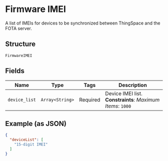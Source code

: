 
# Firmware IMEI

A list of IMEIs for devices to be synchronized between ThingSpace and the FOTA server.

## Structure

`FirmwareIMEI`

## Fields

| Name | Type | Tags | Description |
|  --- | --- | --- | --- |
| `device_list` | `Array<String>` | Required | Device IMEI list.<br>**Constraints**: *Maximum Items*: `1000` |

## Example (as JSON)

```json
{
  "deviceList": [
    "15-digit IMEI"
  ]
}
```

